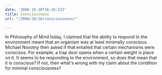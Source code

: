 ```yaml
---
date: '2008-10-28T16:16:52Z'
title: Consciousness
url: "/2008/10/28/consciousness/"

---
```

<p>In Philosophy of Mind today, I claimed that the ability to respond to the environment meant that an organism was at least minimally conscious. Michael Novotny then asked if that entailed that certain mechanisms were conscious. For example, a trap door opens when a certain weight is place on it. It seems to be responding to the environment, so does that mean that it is conscious? If not, then what's wrong with my claim about the condition for minimal consciousness?</p>
